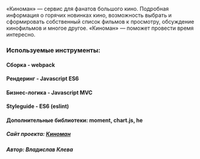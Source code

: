 «Киноман» — сервис для фанатов большого кино. Подробная информация о горячих новинках кино, возможность выбрать и сформировать собственный список фильмов к просмотру, обсуждение кинофильмов и многое другое. «Киноман» — поможет провести время интересно.

### Используемые инструменты:
#### Сборка - webpack
#### Рендеринг - Javascript ES6
#### Бизнес-логика - Javascript MVC
#### Styleguide - ES6 (eslint)
#### Дополнительные библиотеки: moment, chart.js, he

##### Сайт проекта: <a href="https://behustle.github.io/cinemaddict/">Киноман</a>

##### Автор: Владислав Клева
